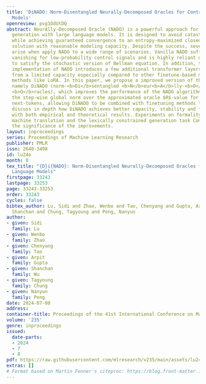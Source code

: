 ```yaml
---
title: 'DiNADO: Norm-Disentangled Neurally-Decomposed Oracles for Controlling Language
  Models'
openreview: pvg1OdUtDQ
abstract: NeurAlly-Decomposed Oracle (NADO) is a powerful approach for controllable
  generation with large language models. It is designed to avoid catastrophic forgetting
  while achieving guaranteed convergence to an entropy-maximized closed-form optimal
  solution with reasonable modeling capacity. Despite the success, several challenges
  arise when apply NADO to a wide range of scenarios. Vanilla NADO suffers from gradient
  vanishing for low-probability control signals and is highly reliant on a regularization
  to satisfy the stochastic version of Bellman equation. In addition, the vanilla
  implementation of NADO introduces a few additional transformer layers, suffering
  from a limited capacity especially compared to other finetune-based model adaptation
  methods like LoRA. In this paper, we propose a improved version of the NADO algorithm,
  namely DiNADO (norm-<b>Di</b>sentangled <b>N</b>eur<b>A</b>lly-<b>D</b>ecomposed
  <b>O</b>racles), which improves the performance of the NADO algorithm through disentangling
  the step-wise global norm over the approximated oracle $R$-value for all potential
  next-tokens, allowing DiNADO to be combined with finetuning methods like LoRA. We
  discuss in depth how DiNADO achieves better capacity, stability and flexibility
  with both empirical and theoretical results. Experiments on formality control in
  machine translation and the lexically constrained generation task CommonGen demonstrates
  the significance of the improvements.
layout: inproceedings
series: Proceedings of Machine Learning Research
publisher: PMLR
issn: 2640-3498
id: lu24o
month: 0
tex_title: "{D}i{NADO}: Norm-Disentangled Neurally-Decomposed Oracles for Controlling
  Language Models"
firstpage: 33243
lastpage: 33253
page: 33243-33253
order: 33243
cycles: false
bibtex_author: Lu, Sidi and Zhao, Wenbo and Tao, Chenyang and Gupta, Arpit and Wu,
  Shanchan and Chung, Tagyoung and Peng, Nanyun
author:
- given: Sidi
  family: Lu
- given: Wenbo
  family: Zhao
- given: Chenyang
  family: Tao
- given: Arpit
  family: Gupta
- given: Shanchan
  family: Wu
- given: Tagyoung
  family: Chung
- given: Nanyun
  family: Peng
date: 2024-07-08
address:
container-title: Proceedings of the 41st International Conference on Machine Learning
volume: '235'
genre: inproceedings
issued:
  date-parts:
  - 2024
  - 7
  - 8
pdf: https://raw.githubusercontent.com/mlresearch/v235/main/assets/lu24o/lu24o.pdf
extras: []
# Format based on Martin Fenner's citeproc: https://blog.front-matter.io/posts/citeproc-yaml-for-bibliographies/
---
```

